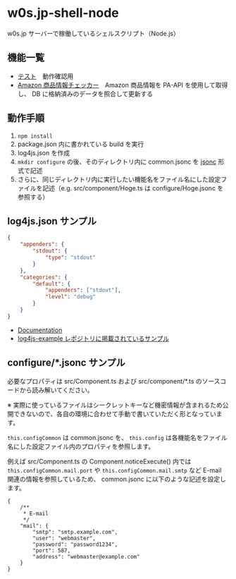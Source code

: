 # w0s.jp-shell-node

w0s.jp サーバーで稼働しているシェルスクリプト（Node.js）

## 機能一覧

- [テスト](Test.ts)　動作確認用
- [Amazon 商品情報チェッカー](AmazondpUpdate.ts)　Amazon 商品情報を PA-API を使用して取得し、 DB に格納済みのデータを照合して更新する

## 動作手順

1. `npm install`
1. package.json 内に書かれている build を実行
1. log4js.json を作成
1. `mkdir configure` の後、そのディレクトリ内に common.jsonc を [jsonc](https://onury.io/jsonc/) 形式で記述
1. さらに、同じディレクトリ内に実行したい機能名をファイル名にした設定ファイルを記述（e.g. src/component/Hoge.ts は configure/Hoge.jsonc を参照する）

## log4js.json サンプル

```json
{
	"appenders": {
		"stdout": {
			"type": "stdout"
		}
	},
	"categories": {
		"default": {
			"appenders": ["stdout"],
			"level": "debug"
		}
	}
}
```

- [Documentation](https://log4js-node.github.io/log4js-node/)
- [log4js-example レポジトリに掲載されているサンプル](https://github.com/log4js-node/log4js-example/blob/master/config/log4js.json)

## configure/*.jsonc サンプル

必要なプロパティは src/Component.ts および src/component/*.ts のソースコードから読み解いてください。

※ 実際に使っているファイルはシークレットキーなど機密情報が含まれるため公開できないので、各自の環境に合わせて手動で書いていただく形となっています。

`this.configCommon` は common.jsonc を、 `this.config` は各機能名をファイル名にした設定ファイル内のプロパティを参照します。

例えば src/Component.ts の Component.noticeExecute() 内では `this.configCommon.mail.port` や `this.configCommon.mail.smtp` など E-mail 関連の情報を参照しているため、 common.jsonc に以下のような記述を設定します。

```jsonc
{
	/**
	 * E-mail
	 */
	"mail": {
		"smtp": "smtp.example.com",
		"user": "webmaster",
		"password": "password1234",
		"port": 587,
		"address": "webmaster@example.com"
	}
}
```
